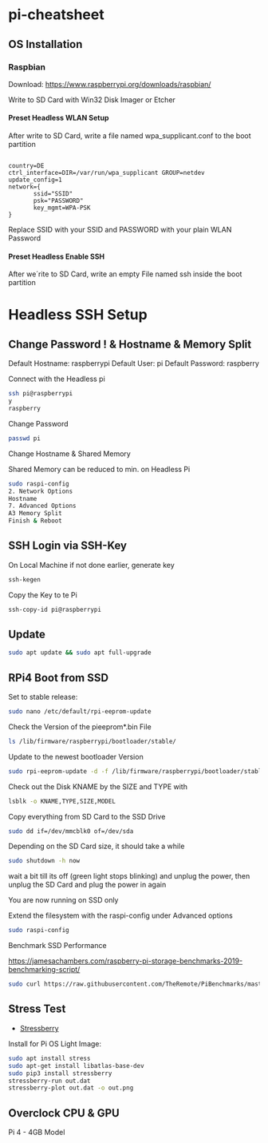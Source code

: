 # pi-cheatsheet

## OS Installation 

### Raspbian

Download: https://www.raspberrypi.org/downloads/raspbian/

Write to SD Card with Win32 Disk Imager or Etcher 

#### Preset Headless WLAN Setup

After write to SD Card, write a file named wpa_supplicant.conf to the boot partition

```plain
    
country=DE
ctrl_interface=DIR=/var/run/wpa_supplicant GROUP=netdev
update_config=1
network={
       ssid="SSID"
       psk="PASSWORD"
       key_mgmt=WPA-PSK
}

```

Replace SSID with your SSID and PASSWORD with your plain WLAN Password

#### Preset Headless Enable SSH

After we´rite to SD Card, write an empty File named ssh inside the boot partition

# Headless SSH Setup

## Change Password ! & Hostname & Memory Split

Default Hostname: raspberrypi
Default User: pi
Default Password: raspberry

Connect with the Headless pi

```bash
ssh pi@raspberrypi
y
raspberry
```

Change Password

```bash
passwd pi
```

Change Hostname & Shared Memory

Shared Memory can be reduced to min. on Headless Pi

```bash
sudo raspi-config
2. Network Options
Hostname
7. Advanced Options
A3 Memory Split
Finish & Reboot
```

## SSH Login via SSH-Key

On Local Machine if not done earlier, generate key

```bash
ssh-kegen
```

Copy the Key to te Pi 

```bash
ssh-copy-id pi@raspberrypi
```

## Update 

```bash
sudo apt update && sudo apt full-upgrade
```

## RPi4 Boot from SSD

Set to stable release:
```bash
sudo nano /etc/default/rpi-eeprom-update
```

Check the Version of the pieeprom*.bin File

```bash 
ls /lib/firmware/raspberrypi/bootloader/stable/
```

Update to the newest bootloader Version

```bash 
sudo rpi-eeprom-update -d -f /lib/firmware/raspberrypi/bootloader/stable/pieeprom-<Version>.bin
```

Check out the Disk KNAME by the SIZE and TYPE with

```bash
lsblk -o KNAME,TYPE,SIZE,MODEL
```

Copy everything from SD Card to the SSD Drive

```bash
sudo dd if=/dev/mmcblk0 of=/dev/sda
```
Depending on the SD Card size, it should take a while

```bash
sudo shutdown -h now
```
wait a bit till its off (green light stops blinking) and unplug the power, then unplug the SD Card and plug the power in again

You are now running on SSD only

Extend the filesystem with the raspi-config under Advanced options

```bash
sudo raspi-config
```

Benchmark SSD Performance

https://jamesachambers.com/raspberry-pi-storage-benchmarks-2019-benchmarking-script/

```bash
sudo curl https://raw.githubusercontent.com/TheRemote/PiBenchmarks/master/Storage.sh | sudo bash
```

## Stress Test

* [Stressberry](https://github.com/nschloe/stressberry)

Install for Pi OS Light Image:

```bash
sudo apt install stress
sudo apt-get install libatlas-base-dev
sudo pip3 install stressberry
stressberry-run out.dat
stressberry-plot out.dat -o out.png
```

## Overclock CPU & GPU

Pi 4 - 4GB Model


